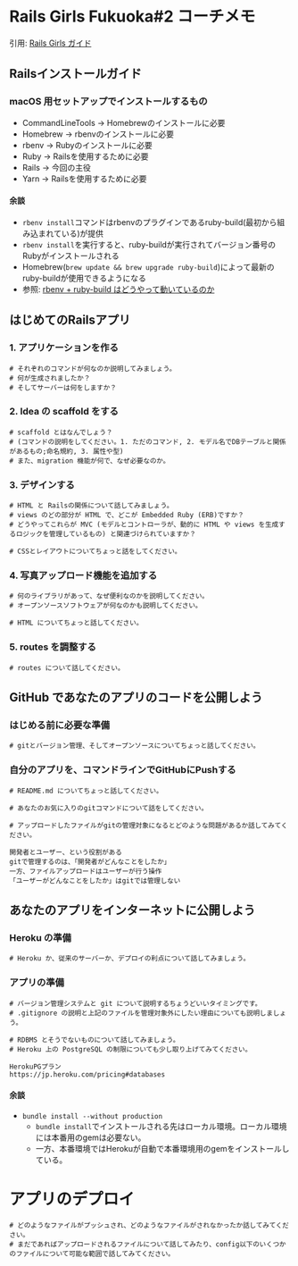 # Rails Girls Fukuoka#2 コーチメモ
引用: [Rails Girls ガイド](http://railsgirls.jp/)

## Railsインストールガイド
### macOS 用セットアップでインストールするもの
- CommandLineTools -> Homebrewのインストールに必要
- Homebrew         -> rbenvのインストールに必要
- rbenv            -> Rubyのインストールに必要
- Ruby             -> Railsを使用するために必要
- Rails            -> 今回の主役
- Yarn             -> Railsを使用するために必要

#### 余談
- `rbenv install`コマンドはrbenvのプラグインであるruby-build(最初から組み込まれている)が提供
- `rbenv install`を実行すると、ruby-buildが実行されてバージョン番号のRubyがインストールされる
- Homebrew(`brew update && brew upgrade ruby-build`)によって最新のruby-buildが使用できるようになる
- 参照: [rbenv + ruby-build はどうやって動いているのか](https://takatoshiono.hatenablog.com/entry/2015/01/09/012040)

## はじめてのRailsアプリ
### 1. アプリケーションを作る
```
# それぞれのコマンドが何なのか説明してみましょう。
# 何が生成されましたか？
# そしてサーバーは何をしますか？
```

### 2. Idea の scaffold をする
```
# scaffold とはなんでしょう？
# (コマンドの説明をしてください。1. ただのコマンド, 2. モデル名でDBテーブルと関係があるもの;命名規約, 3. 属性や型)
# また、migration 機能が何で、なぜ必要なのか。
```

### 3. デザインする
```
# HTML と Railsの関係について話してみましょう。
# views のどの部分が HTML で、どこが Embedded Ruby (ERB)ですか？
# どうやってこれらが MVC (モデルとコントローラが、動的に HTML や views を生成するロジックを管理しているもの) と関連づけられていますか？
```

```
# CSSとレイアウトについてちょっと話をしてください。
```

### 4. 写真アップロード機能を追加する
```
# 何のライブラリがあって、なぜ便利なのかを説明してください。
# オープンソースソフトウェアが何なのかも説明してください。
```

```
# HTML についてちょっと話してください。
```

### 5. routes を調整する
```
# routes について話してください。
```

## GitHub であなたのアプリのコードを公開しよう
### はじめる前に必要な準備
```
# gitとバージョン管理、そしてオープンソースについてちょっと話してください。
```

### 自分のアプリを、コマンドラインでGitHubにPushする
```
# README.md についてちょっと話してください。
```

```
# あなたのお気に入りのgitコマンドについて話をしてください。
```

```
# アップロードしたファイルがgitの管理対象になるとどのような問題があるか話してみてください。

開発者とユーザー、という役割がある
gitで管理するのは、「開発者がどんなことをしたか」
一方、ファイルアップロードはユーザーが行う操作
「ユーザーがどんなことをしたか」はgitでは管理しない
```

## あなたのアプリをインターネットに公開しよう
### Heroku の準備
```
# Heroku か、従来のサーバーか、デプロイの利点について話してみましょう。
```

### アプリの準備
```
# バージョン管理システムと git について説明するちょうどいいタイミングです。
# .gitignore の説明と上記のファイルを管理対象外にしたい理由についても説明しましょう。
```

```
# RDBMS とそうでないものについて話してみましょう。
# Heroku 上の PostgreSQL の制限についても少し取り上げてみてください。

HerokuPGプラン
https://jp.heroku.com/pricing#databases
```

#### 余談
- `bundle install --without production`
  - `bundle install`でインストールされる先はローカル環境。ローカル環境には本番用のgemは必要ない。
  - 一方、本番環境ではHerokuが自動で本番環境用のgemをインストールしている。

# アプリのデプロイ
```
# どのようなファイルがプッシュされ、どのようなファイルがされなかったか話してみてください。
# まだであればアップロードされるファイルについて話してみたり、config以下のいくつかのファイルについて可能な範囲で話してみてください。
```
